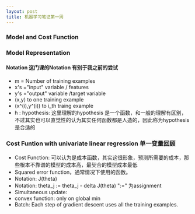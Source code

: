 ```yaml
---
layout: post
title: 机器学习笔记第一周
---
```


### Model and Cost Function

### Model Representation

#### Notation 这门课的Notation 有别于我之前的尝试
- m = Number of training examples
- x's ="input" variable / features
- y's ="output" variable /target variable
- (x,y)  to one training example
- (x^(i),y^(i)) to i_th traing example 
- h : hypothesis: 这里理解的hypothesis 是一个函数，和一般的理解有区别，不过其实也可以直觉性的认为其实任何函数都是人造的，因此称为hypothesis是合适的

### Cost Funtion with univariate linear regression 单一变量回顾
- Cost Function: 可以认为是成本函数，其实这很形象，预测所需要的成本，那些根本不靠谱的模型的成本高，最契合的模型成本最低
- Squared error function，通常情况下使用的函数。
- Notation: J(theta) 
- Notation: theta_j := theta_j - delta J(theta)   ":=" 为assignment
- Simultaneous update:
- convex function: only on global min 
- Batch: Each step of gradient descent uses all the training examples.